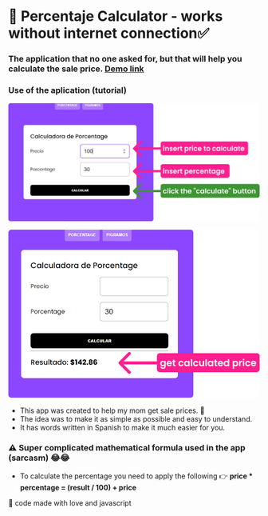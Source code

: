 # 🤩 Percentaje Calculator - works without internet connection✅

### The application that no one asked for, but that will help you calculate the sale price. [Demo link](https://percentage-calculator-drab.vercel.app/)


### **Use of the aplication (tutorial)**
![Step one](./img/image1.png)

![Step two](./img/image2.png)

- This app was created to help my mom get sale prices. 🤗
- The idea was to make it as simple as possible and easy to understand.
- It has words written in Spanish to make it much easier for you.

### ⚠️ Super complicated mathematical formula used in the app **(sarcasm)** 😂😂
- To calculate the percentage you need to apply the following 👉 **price * percentage = (result / 100) + price**

💖 code made with love and javascript

